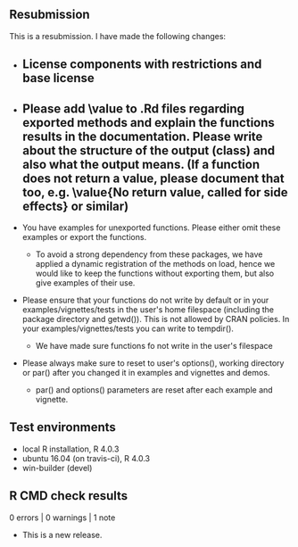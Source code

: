 ## Resubmission
This is a resubmission. I have made the following changes:

- License components with restrictions and base license
  - 
 
- Please add \value to .Rd files regarding exported methods and explain
the functions results in the documentation. Please write about the
structure of the output (class) and also what the output means. (If a
function does not return a value, please document that too, e.g.
\value{No return value, called for side effects} or similar)
  - 
  
- You have examples for unexported functions. Please either omit these examples or export the functions.
  - To avoid a strong dependency from these packages, we have applied a dynamic registration of the methods on load, hence we would like to keep the functions without exporting them, but also give examples of their use.
  
- Please ensure that your functions do not write by default or in your
examples/vignettes/tests in the user's home filespace (including the
package directory and getwd()). This is not allowed by CRAN policies. In
your examples/vignettes/tests you can write to tempdir().
  - We have made sure functions fo not write in the user's filespace

- Please always make sure to reset to user's options(), working directory
or par() after you changed it in examples and vignettes and demos.
  - par() and options() parameters are reset after each example and vignette.


## Test environments
* local R installation, R 4.0.3
* ubuntu 16.04 (on travis-ci), R 4.0.3
* win-builder (devel)

## R CMD check results

0 errors | 0 warnings | 1 note

* This is a new release.
